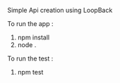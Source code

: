Simple Api creation using LoopBack

To run the app :
1) npm install
2) node .

To run the test :
1) npm test
